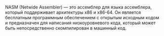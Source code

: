 NASM (Netwide Assembler) — это ассемблер для языка ассемблера, который поддерживает архитектуры x86 и x86-64. Он является бесплатным программным обеспечением с открытым исходным кодом и предназначен для написания низкоуровневого кода, который может быть непосредственно скомпилирован в машинный код.
